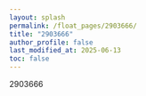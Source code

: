 ```yaml
---
layout: splash
permalink: /float_pages/2903666/
title: "2903666"
author_profile: false
last_modified_at: 2025-06-13
toc: false
---
```

 
2903666

